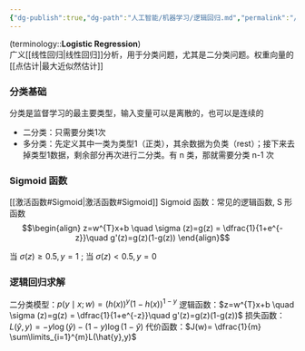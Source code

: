 ```yaml
---
{"dg-publish":true,"dg-path":"人工智能/机器学习/逻辑回归.md","permalink":"/人工智能/机器学习/逻辑回归/","dgPassFrontmatter":true,"noteIcon":"","created":"2024-08-31T13:05:45.000+08:00","updated":"2025-05-23T17:18:17.000+08:00"}
---
```



(terminology::**Logistic Regression**)  
广义[[线性回归\|线性回归]]分析，用于分类问题，尤其是二分类问题。权重向量的[[点估计\|最大近似然估计]]
### 分类基础
分类是监督学习的最主要类型，输入变量可以是离散的，也可以是连续的
- 二分类：只需要分类1次
- 多分类：先定义其中一类为类型1（正类），其余数据为负类（rest）；接下来去掉类型1数据，剩余部分再次进行二分类。有 n 类，那就需要分类 n-1 次
### Sigmoid 函数
[[激活函数#Sigmoid\|激活函数#Sigmoid]]
Sigmoid 函数：常见的逻辑函数, S 形函数
$$\begin{align}
z=w^{T}x+b \quad \sigma (z)=g(z) =  \dfrac{1}{1+e^{-z}}\quad   g'(z)=g(z)(1-g(z))
\end{align}$$

当 $\sigma(z)\geq 0.5,y=1$ ;   当 $\sigma(z)< 0.5,y=0$ 
### 逻辑回归求解

二分类模型：$p(y\mid x;w)=(h(x))^{y}(1-h(x))^{1-y}$
逻辑函数：$z=w^{T}x+b \quad \sigma (z)=g(z) =  \dfrac{1}{1+e^{-z}}\quad   g'(z)=g(z)(1-g(z))$
损失函数： $L(\hat{y},y)=-y\log (\hat{y})-(1-y)\log(1-\hat{y})$
代价函数：$J(w)= \dfrac{1}{m} \sum\limits_{i=1}^{m}L(\hat{y},y)$

